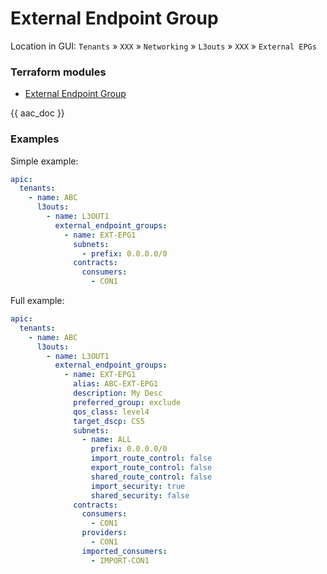 # External Endpoint Group

Location in GUI:
`Tenants` » `XXX` » `Networking` » `L3outs` » `XXX` » `External EPGs`

### Terraform modules

* [External Endpoint Group](https://registry.terraform.io/modules/netascode/external-endpoint-group/aci/latest)

{{ aac_doc }}

### Examples

Simple example:

```yaml
apic:
  tenants:
    - name: ABC
      l3outs:
        - name: L3OUT1
          external_endpoint_groups:
            - name: EXT-EPG1
              subnets:
                - prefix: 0.0.0.0/0
              contracts:
                consumers:
                  - CON1
```

Full example:

```yaml
apic:
  tenants:
    - name: ABC
      l3outs:
        - name: L3OUT1
          external_endpoint_groups:
            - name: EXT-EPG1
              alias: ABC-EXT-EPG1
              description: My Desc
              preferred_group: exclude
              qos_class: level4
              target_dscp: CS5
              subnets:
                - name: ALL
                  prefix: 0.0.0.0/0
                  import_route_control: false
                  export_route_control: false
                  shared_route_control: false
                  import_security: true
                  shared_security: false
              contracts:
                consumers:
                  - CON1
                providers:
                  - CON1
                imported_consumers:
                  - IMPORT-CON1
```
